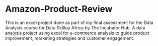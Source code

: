 # Amazon-Product-Review
This is an excel project done as part of my final assessment for the Data Analysis course for Data Skillup Africa by The Incubator Hub. A data analysis project using excel for e-commerce analysis to guide product improvement, marketing strategies and customer engagement.
